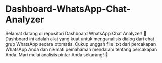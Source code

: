 # Dashboard-WhatsApp-Chat-Analyzer
Selamat datang di repositori Dashboard WhatsApp Chat Analyzer! 🎉 Dashboard ini adalah alat yang kuat untuk menganalisis dialog dari chat grup WhatsApp secara otomatis. Cukup unggah file .txt dari percakapan WhatsApp Anda dan nikmati pemahaman mendalam tentang percakapan Anda. Mari mulai analisis pintar Anda sekarang! 🚀
